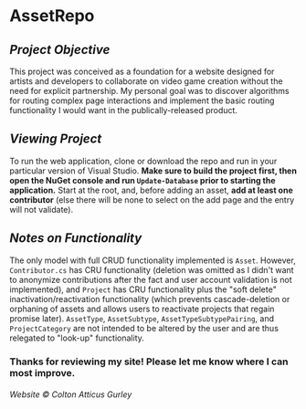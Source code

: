 # **AssetRepo**

## *Project Objective*

This project was conceived as a foundation for a website designed for artists and developers to collaborate on video game creation without the need for explicit partnership. My personal goal was to discover algorithms for routing complex page interactions and implement the basic routing functionality I would want in the publically-released product.

## *Viewing Project*

To run the web application, clone or download the repo and run in your particular version of Visual Studio. **Make sure to build the project first, then open the NuGet console and run `Update-Database` prior to starting the application.** Start at the root, and, before adding an asset, **add at least one contributor** (else there will be none to select on the add page and the entry will not validate).

## *Notes on Functionality*

The only model with full CRUD functionality implemented is `Asset`. However, `Contributor.cs` has CRU functionality (deletion was omitted as I didn't want to anonymize contributions after the fact and user account validation is not implemented), and `Project` has CRU functionality plus the "soft delete" inactivation/reactivation functionality (which prevents cascade-deletion or orphaning of assets and allows users to reactivate projects that regain promise later). `AssetType`, `AssetSubtype`, `AssetTypeSubtypePairing`, and `ProjectCategory` are not intended to be altered by the user and are thus relegated to "look-up" functionality.

### Thanks for reviewing my site! Please let me know where I can most improve.

###### Website &copy; Colton Atticus Gurley
